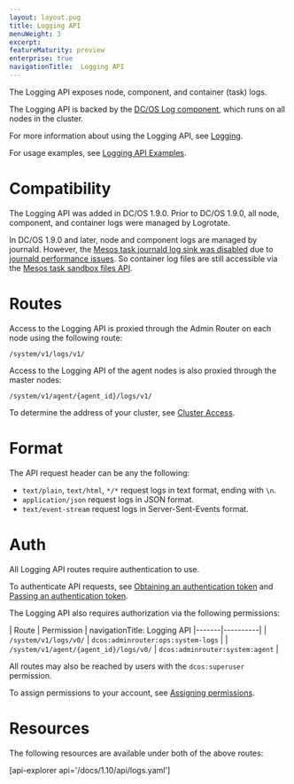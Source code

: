 ```yaml
---
layout: layout.pug
title: Logging API
menuWeight: 3
excerpt:
featureMaturity: preview
enterprise: true
navigationTitle:  Logging API
---
```


The Logging API exposes node, component, and container (task) logs.

The Logging API is backed by the [DC/OS Log component](/docs/1.10/overview/architecture/components/#dcos-log), which runs on all nodes in the cluster.

For more information about using the Logging API, see [Logging](/docs/1.10/monitoring/logging/).

For usage examples, see [Logging API Examples](/docs/1.10/monitoring/logging/logging-api-examples/).


# Compatibility

The Logging API was added in DC/OS 1.9.0. Prior to DC/OS 1.9.0, all node, component, and container logs were managed by Logrotate.

In DC/OS 1.9.0 and later, node and component logs are managed by journald. However, the [Mesos task journald log sink was disabled](https://github.com/dcos/dcos/pull/1269) due to [journald performance issues](https://github.com/systemd/systemd/issues/5102). So container log files are still accessible via the [Mesos task sandbox files API](http://mesos.apache.org/documentation/latest/sandbox/).


# Routes

Access to the Logging API is proxied through the Admin Router on each node using the following route:

```
/system/v1/logs/v1/
```

Access to the Logging API of the agent nodes is also proxied through the master nodes:

```
/system/v1/agent/{agent_id}/logs/v1/
```

To determine the address of your cluster, see [Cluster Access](/docs/1.10/api/access/).


# Format

The API request header can be any the following:

- `text/plain`, `text/html`, `*/*` request logs in text format, ending with `\n`.
- `application/json` request logs in JSON format.
- `text/event-stream` request logs in Server-Sent-Events format.


# Auth

All Logging API routes require authentication to use.

To authenticate API requests, see [Obtaining an authentication token](/docs/1.10/security/ent/iam-api/#obtaining-an-authentication-token) and [Passing an authentication token](/docs/1.10/security/ent/iam-api/#passing-an-authentication-token).

The Logging API also requires authorization via the following permissions:

| Route | Permission |
navigationTitle:  Logging API
|-------|----------|
| `/system/v1/logs/v0/` | `dcos:adminrouter:ops:system-logs` |
| `/system/v1/agent/{agent_id}/logs/v0/` | `dcos:adminrouter:system:agent` |

All routes may also be reached by users with the `dcos:superuser` permission.

To assign permissions to your account, see [Assigning permissions](/docs/1.10/security/ent/perms-reference/).


# Resources

The following resources are available under both of the above routes:

[api-explorer api='/docs/1.10/api/logs.yaml']

